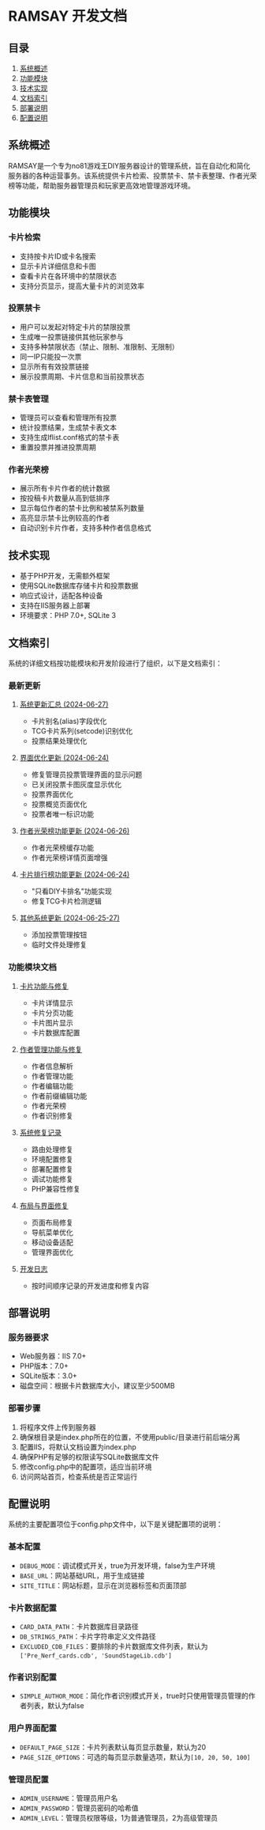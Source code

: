 # RAMSAY 开发文档

## 目录

1. [系统概述](#系统概述)
2. [功能模块](#功能模块)
3. [技术实现](#技术实现)
4. [文档索引](#文档索引)
5. [部署说明](#部署说明)
6. [配置说明](#配置说明)

## 系统概述

RAMSAY是一个专为no81游戏王DIY服务器设计的管理系统，旨在自动化和简化服务器的各种运营事务。该系统提供卡片检索、投票禁卡、禁卡表整理、作者光荣榜等功能，帮助服务器管理员和玩家更高效地管理游戏环境。

## 功能模块

### 卡片检索

- 支持按卡片ID或卡名搜索
- 显示卡片详细信息和卡图
- 查看卡片在各环境中的禁限状态
- 支持分页显示，提高大量卡片的浏览效率

### 投票禁卡

- 用户可以发起对特定卡片的禁限投票
- 生成唯一投票链接供其他玩家参与
- 支持多种禁限状态（禁止、限制、准限制、无限制）
- 同一IP只能投一次票
- 显示所有有效投票链接
- 展示投票周期、卡片信息和当前投票状态

### 禁卡表管理

- 管理员可以查看和管理所有投票
- 统计投票结果，生成禁卡表文本
- 支持生成lflist.conf格式的禁卡表
- 重置投票并推进投票周期

### 作者光荣榜

- 展示所有卡片作者的统计数据
- 按投稿卡片数量从高到低排序
- 显示每位作者的禁卡比例和被禁系列数量
- 高亮显示禁卡比例较高的作者
- 自动识别卡片作者，支持多种作者信息格式

## 技术实现

- 基于PHP开发，无需额外框架
- 使用SQLite数据库存储卡片和投票数据
- 响应式设计，适配各种设备
- 支持在IIS服务器上部署
- 环境要求：PHP 7.0+, SQLite 3

## 文档索引

系统的详细文档按功能模块和开发阶段进行了组织，以下是文档索引：

### 最新更新

1. [系统更新汇总 (2024-06-27)](20240627_consolidated_updates.md)
   - 卡片别名(alias)字段优化
   - TCG卡片系列(setcode)识别优化
   - 投票结果处理优化

2. [界面优化更新 (2024-06-24)](20240624_consolidated_ui_updates.md)
   - 修复管理员投票管理界面的显示问题
   - 已关闭投票卡图灰度显示优化
   - 投票界面优化
   - 投票概览页面优化
   - 投票者唯一标识功能

3. [作者光荣榜功能更新 (2024-06-26)](20240626_author_hall_of_fame_updates.md)
   - 作者光荣榜缓存功能
   - 作者光荣榜详情页面增强

4. [卡片排行榜功能更新 (2024-06-24)](20240624_card_ranking_updates.md)
   - "只看DIY卡排名"功能实现
   - 修复TCG卡片检测逻辑

5. [其他系统更新 (2024-06-25-27)](20240625_additional_updates.md)
   - 添加投票管理按钮
   - 临时文件处理修复

### 功能模块文档

1. [卡片功能与修复](card_features.md)
   - 卡片详情显示
   - 卡片分页功能
   - 卡片图片显示
   - 卡片数据库配置

2. [作者管理功能与修复](author_management.md)
   - 作者信息解析
   - 作者管理功能
   - 作者编辑功能
   - 作者前缀编辑功能
   - 作者光荣榜
   - 作者识别修复

3. [系统修复记录](system_fixes.md)
   - 路由处理修复
   - 环境配置修复
   - 部署配置修复
   - 调试功能修复
   - PHP兼容性修复

4. [布局与界面修复](layout_fixes.md)
   - 页面布局修复
   - 导航菜单优化
   - 移动设备适配
   - 管理界面优化

5. [开发日志](development_log.md)
   - 按时间顺序记录的开发进度和修复内容

## 部署说明

### 服务器要求

- Web服务器：IIS 7.0+
- PHP版本：7.0+
- SQLite版本：3.0+
- 磁盘空间：根据卡片数据库大小，建议至少500MB

### 部署步骤

1. 将程序文件上传到服务器
2. 确保根目录是index.php所在的位置，不使用public/目录进行前后端分离
3. 配置IIS，将默认文档设置为index.php
4. 确保PHP有足够的权限读写SQLite数据库文件
5. 修改config.php中的配置项，适应当前环境
6. 访问网站首页，检查系统是否正常运行

## 配置说明

系统的主要配置项位于config.php文件中，以下是关键配置项的说明：

### 基本配置

- `DEBUG_MODE`：调试模式开关，true为开发环境，false为生产环境
- `BASE_URL`：网站基础URL，用于生成链接
- `SITE_TITLE`：网站标题，显示在浏览器标签和页面顶部

### 卡片数据配置

- `CARD_DATA_PATH`：卡片数据库目录路径
- `DB_STRINGS_PATH`：卡片字符串定义文件路径
- `EXCLUDED_CDB_FILES`：要排除的卡片数据库文件列表，默认为`['Pre_Nerf_cards.cdb', 'SoundStageLib.cdb']`

### 作者识别配置

- `SIMPLE_AUTHOR_MODE`：简化作者识别模式开关，true时只使用管理员管理的作者列表，默认为false

### 用户界面配置

- `DEFAULT_PAGE_SIZE`：卡片列表默认每页显示数量，默认为20
- `PAGE_SIZE_OPTIONS`：可选的每页显示数量选项，默认为`[10, 20, 50, 100]`

### 管理员配置

- `ADMIN_USERNAME`：管理员用户名
- `ADMIN_PASSWORD`：管理员密码的哈希值
- `ADMIN_LEVEL`：管理员权限等级，1为普通管理员，2为高级管理员
